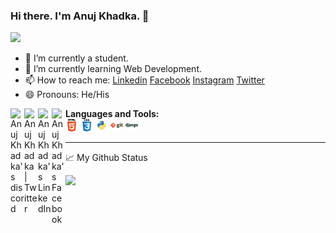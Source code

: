 ### Hi there. I'm Anuj Khadka. 👋
![](https://visitor-badge.glitch.me/badge?page_id=Anuj-Khadka)

<!--
**Anuj-Khadka/Anuj-Khadka** is a ✨ _special_ ✨ repository because its `README.md` (this file) appears on your GitHub profile.

Here are some ideas to get you started:

- 👯 I’m looking to collaborate on ...
- 🤔 I’m looking for help with ...
- 💬 Ask me about ...

- ⚡ Fun fact: ...
-->
- 🔭 I’m currently a student.
- 🌱 I’m currently learning Web Development.
- 📫 How to reach me: 
[Linkedin](https://www.linkedin.com/in/anuj-khadka-821b0a210/) 
[Facebook]()
[Instagram](https://www.instagram.com/anuj_khadka008/)
[Twitter](https://twitter.com/Anuj_Khadka008)
- 😄 Pronouns: He/His


<a href="https://discord.com/">
  <img align="left" alt="Anuj Khadka's discord" width="22px" src="https://raw.githubusercontent.com/peterthehan/peterthehan/master/assets/discord.svg" />
</a>
<a href="https://twitter.com/Anuj_Khadka008">
  <img align="left" alt="Anuj Khadka | Twitter" width="22px" src="https://raw.githubusercontent.com/peterthehan/peterthehan/master/assets/twitter.svg" />
</a>
<a href="https://www.linkedin.com/in/anuj-khadka-821b0a210/">
  <img align="left" alt="Anuj Khadka's LinkedIn" width="22px" src="https://raw.githubusercontent.com/peterthehan/peterthehan/master/assets/linkedin.svg" />
</a>
<a href="https://www.facebook.com/">
  <img align="left" alt="Anuj Khadka's Facebook" width="22px" src="https://raw.githubusercontent.com/peterthehan/peterthehan/master/assets/facebook.svg" />
</a>


**Languages and Tools:**  
<code><img height="20" src="https://raw.githubusercontent.com/github/explore/80688e429a7d4ef2fca1e82350fe8e3517d3494d/topics/html/html.png"></code>
<code><img height="20" src="https://raw.githubusercontent.com/github/explore/80688e429a7d4ef2fca1e82350fe8e3517d3494d/topics/css/css.png"></code>
<code><img height="20" src="https://raw.githubusercontent.com/github/explore/80688e429a7d4ef2fca1e82350fe8e3517d3494d/topics/python/python.png"></code>
<code><img height="20" src="https://raw.githubusercontent.com/github/explore/80688e429a7d4ef2fca1e82350fe8e3517d3494d/topics/git/git.png"></code>
<code><img height="20" src="https://raw.githubusercontent.com/github/explore/80688e429a7d4ef2fca1e82350fe8e3517d3494d/topics/django/django.png"></code>


<!--END_SECTION:waka-->
___



📈 My Github Status
<p align="left"> <img src="https://github-readme-stats.vercel.app/api?username=Anuj-Khadka&&show_icons=true&theme=dark&border_radius=15%&hide_border=true" />
